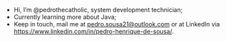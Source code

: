 - Hi, I’m @pedrothecatholic, system development technician;
- Currently learning more about Java;
- Keep in touch, mail me at pedro.sousa21@outlook.com or at LinkedIn via https://www.linkedin.com/in/pedro-henrique-de-sousa/.

<!---
pedrothecatholic/pedrothecatholic is a ✨ special ✨ repository because its `README.md` (this file) appears on your GitHub profile.
You can click the Preview link to take a look at your changes.
--->
